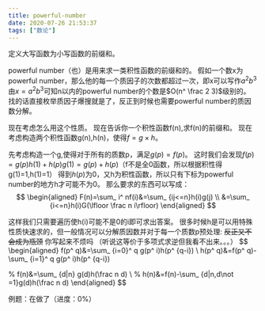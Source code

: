 ```yaml
---
title: powerful-number
date: 2020-07-26 21:53:37
tags: ["数论"]
---
```


定义大写函数为小写函数的前缀和。

powerful number（也）是用来求一类积性函数的前缀和的。
假如一个数x为powerful number，那么他的每一个质因子的次数都超过一次，即x可以写作$a^ 2b^ 3$
由$x=a^ 2b^ 3$可知n以内的powerful number的个数是$O(n^ \frac 2 3)$级别的。
找的话直接枚举质因子爆搜就是了，反正到时候也需要powerful number的质因数分解。

现在考虑怎么用这个性质。
现在告诉你一个积性函数f(n),求f(n)的前缀和。
现在考虑构造两个积性函数g(n),h(n)，使得$f=g\times h$。

先考虑构造一个g,使得对于所有的质数p，满足$g(p)=f(p)$。
这时我们会发现$f(p)=g(p)h(1)+h(p)g(1)=g(p)+h(p)$（f不是全0函数，所以根据积性得g(1)=1,h(1)=1）
得到$h(p)$为0，又h为积性函数，所以只有下标为powerful number的地方h才可能不为0。
那么要求的东西可以写成：
$$
\begin{aligned}
F(n)=\sum_ i^ nf(i)&=\sum_ {ij<=n}h(i)g(j) \\
&=\sum_ {i<=n}h(i)G(\lfloor \frac n i\rfloor)
\end{aligned}
$$

这样我们只需要遍历使h(i)可能不是0的i即可求出答案。
很多时候h是可以用特殊性质快速求的，但一般情况可以分解质因数并对于每一个质数p预处理:
~~反正又不会成为瓶颈~~ 你写起来不烦吗
（听说这等价于多项式求逆但我看不出来。。。）
$$
\begin{aligned}
f(p^ q)&=\sum_ {i=0}^ q g(p^ i)h(p^ {q-i}) \\
h(p^ q)&=f(p^ q)-\sum_ {i=1}^ q g(p^ i)h(p^ {q-i})

% f(n)&=\sum_ {d|n} g(d)h(\frac n d) \\ 
% h(n)&=f(n)-\sum_ {d|n,d\not =1}g(d)h(\frac n d)
\end{aligned}
$$

例题：在做了（进度：0%）
